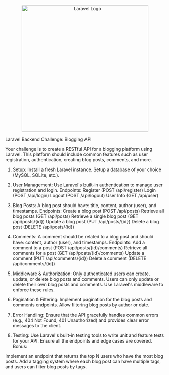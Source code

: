 <p align="center"><a href="https://laravel.com" target="_blank"><img src="https://raw.githubusercontent.com/laravel/art/master/logo-lockup/5%20SVG/2%20CMYK/1%20Full%20Color/laravel-logolockup-cmyk-red.svg" width="400" alt="Laravel Logo"></a></p>

Laravel Backend Challenge: Blogging API

Your challenge is to create a RESTful API for a blogging platform using Laravel. This platform should include common features such as user registration, authentication, creating blog posts, comments, and more.

1. Setup:
Install a fresh Laravel instance.
Setup a database of your choice (MySQL, SQLite, etc.).

2. User Management:
Use Laravel's built-in authentication to manage user registration and login.
Endpoints:
Register (POST /api/register)
Login (POST /api/login)
Logout (POST /api/logout)
User Info (GET /api/user)

3. Blog Posts:
A blog post should have: title, content, author (user), and timestamps.
Endpoints:
Create a blog post (POST /api/posts)
Retrieve all blog posts (GET /api/posts)
Retrieve a single blog post (GET /api/posts/{id})
Update a blog post (PUT /api/posts/{id})
Delete a blog post (DELETE /api/posts/{id})

4. Comments:
A comment should be related to a blog post and should have: content, author (user), and timestamps.
Endpoints:
Add a comment to a post (POST /api/posts/{id}/comments)
Retrieve all comments for a post (GET /api/posts/{id}/comments)
Update a comment (PUT /api/comments/{id})
Delete a comment (DELETE /api/comments/{id})
                                                                                                                                                




5. Middleware & Authorization:
Only authenticated users can create, update, or delete blog posts and comments.
Users can only update or delete their own blog posts and comments.
Use Laravel's middleware to enforce these rules.
6. Pagination & Filtering:
Implement pagination for the blog posts and comments endpoints.
Allow filtering blog posts by author or date.

7. Error Handling:
Ensure that the API gracefully handles common errors (e.g., 404 Not Found, 401 Unauthorized) and provides clear error messages to the client.

8. Testing:
Use Laravel's built-in testing tools to write unit and feature tests for your API. Ensure all the endpoints and edge cases are covered.
Bonus:

Implement an endpoint that returns the top N users who have the most blog posts.
Add a tagging system where each blog post can have multiple tags, and users can filter blog posts by tags.
